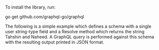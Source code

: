 To install the library, run:

go get github.com/graphql-go/graphql

The following is a simple example which defines a schema with a single user string-type field and a Resolve method which returns the string Tahshin and Naheed. A GraphQL query is performed against this schema with the resulting output printed in JSON format.
